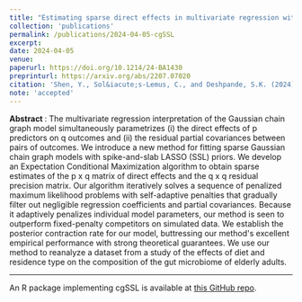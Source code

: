 ```yaml
---
title: "Estimating sparse direct effects in multivariate regression with the spike-and-slab LASSO"
collection: 'publications'
permalink: /publications/2024-04-05-cgSSL
excerpt: 
date: 2024-04-05
venue:
paperurl: https://doi.org/10.1214/24-BA1430
preprinturl: https://arxiv.org/abs/2207.07020
citation: 'Shen, Y., Sol&iacute;s-Lemus, C., and Deshpande, S.K. (2024). &quot;Estimating sparse direct effects in multivariate regression with the spike-and-slab LASSO.&quot; <i>Bayesian Analysis</i>'
note: 'accepted'
---
```


<b> Abstract </b> : 
The multivariate regression interpretation of the Gaussian chain graph model simultaneously parametrizes (i) the direct effects of p predictors on q outcomes and (ii) the residual partial covariances between pairs of outcomes. 
We introduce a new method for fitting sparse Gaussian chain graph models with spike-and-slab LASSO (SSL) priors. 
We develop an Expectation Conditional Maximization algorithm to obtain sparse estimates of the p x q matrix of direct effects and the q x q residual precision matrix.
Our algorithm iteratively solves a sequence of penalized maximum likelihood problems with self-adaptive penalties that gradually filter out negligible regression coefficients and partial covariances. 
Because it adaptively penalizes individual model parameters, our method is seen to outperform fixed-penalty competitors on simulated data.
We establish the posterior contraction rate for our model, buttressing our method's excellent empirical performance with strong theoretical guarantees. 
We use our method to reanalyze a dataset from a study of the effects of diet and residence type on the composition of the gut microbiome of elderly adults.

---

An R package implementing cgSSL is available at [this GitHub repo](https://github.com/YunyiShen/mSSL).


